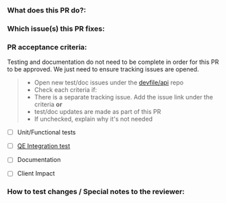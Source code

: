 ### What does this PR do?:
<!-- _Summarize the changes_ -->

### Which issue(s) this PR fixes:
<!-- _Link to github issue(s)_ -->

### PR acceptance criteria:
Testing and documentation do not need to be complete in order for this PR to be approved. We just need to ensure tracking issues are opened.

> - Open new test/doc issues under the [devfile/api](https://github.com/devfile/api/issues) repo
> - Check each criteria if:
>  - There is a separate tracking issue. Add the issue link under the criteria
>  **or**
>  - test/doc updates are made as part of this PR
> -  If unchecked, explain why it's not needed


- [ ] Unit/Functional tests

  <!-- _These are run as part of the PR workflow, ensure they are updated_ -->

- [ ] [QE Integration test](https://github.com/devfile/integration-tests) 

  <!--  _Do we need to verify integration with ODO and Openshift console?_ -->

- [ ] Documentation 

   <!-- _This includes product docs and READMEs._ -->

- [ ] Client Impact

  <!-- _Do we have anything that can break our clients?  If so, open a notifying issue_ -->


### How to test changes / Special notes to the reviewer:
